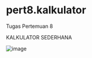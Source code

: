 # pert8.kalkulator

Tugas Pertemuan 8

KALKULATOR SEDERHANA
 
![image](https://github.com/AwaludinIbnu/pert8.kalkulator/assets/91833823/dde1c154-af69-4415-bb03-6607da63f109)
